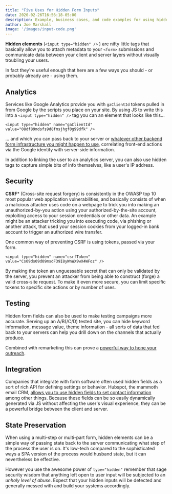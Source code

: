 ```yaml
---
title: "Five Uses for Hidden Form Inputs"
date: 2020-02-26T16:56:18-05:00
description: Example, business cases, and code examples for using hidden form inputs.
author: Joe Marshall
image: '/images/input-code.png'
---
```


**Hidden elements** (`<input type="hidden" />` ) are nifty little tags that basically allow you to attach metadata to your `<form>` submissions and communicate data between your client and server layers without visually troubling your users.

In fact they're useful enough that here are a few ways you should - or probably already are - using them.

## Analytics

Services like Google Analytics provide you with `gaClientId` tokens pulled in from Google by the scripts you place on your site. By using JS to write this into a `<input type="hidden" />` tag you can an element that looks like this...

```
<input type="hidden" name="gaClientId" value="08df89mdsfs9d8fmsjhgf0g99dfk" />
```

... and which you can pass back to your server or [whatever other backend form infrastructure you might happen to use](https://formcake.com), correlating front-end actions via the Google identity with server-side information.

In addition to linking the user to an analytics server, you can also use hidden tags to capture simple bits of info themselves, like a user's IP address.

## Security

**CSRF*** (Cross-site request forgery) is consistently in the OWASP top 10 most popular web application vulnerabilities, and basically consists of when a malicious attacker uses code on a webpage to trick you into making an unauthorized-by-you action using your authorized-by-the-site account, exploiting access to your session credentials or other data. An example might be an attacker tricking you into executing code, via phishing or another attack, that used your session cookies from your logged-in bank account to trigger an authorized wire transfer.

One common way of preventing CSRF is using tokens, passed via your form.

```
<input type="hidden" name="csrfToken" value="Cs09ds09d09msdF39I8yWnWX9wX4WFoz" /> 
```

By making the token an unguessable secret that can only be validated by the server, you prevent an attacker from being able to construct (forge) a valid cross-site request. To make it even more secure, you can limit specific tokens to specific site actions or by number of uses.

## Testing

Hidden form fields can also be used to make testing campaigns more accurate. Serving up an A/B(/C/D) tested site, you can hide keyword information, message value, theme information - all sorts of data that fed back to your servers can help you drill down on the channels that actually produce.

Combined with remarketing this can prove a [powerful way to hone your outreach](https://lineardesign.com/blog/linkedin-ads/).

## Integration

Companies that integrate with form software often used hidden fields as a sort of rich API for defining settings or behavior. Hubspot, the mammoth email CRM, [allows you to use hidden fields to set contact information](https://knowledge.hubspot.com/forms/pass-contact-property-values-with-hidden-form-fields) among other things. Because these fields can be so easily dynamically generated via JS without affecting the user's visual experience, they can be a powerful bridge between the client and server.

## State Preservation

When using a multi-step or multi-part form, hidden elements can be a simple way of passing state back to the server communicating what step of the process the user is on. It's low-tech compared to the sophisticated ways a SPA version of the process would husband state, but it can nevertheless be effective.

However you use the awesome power of `type="hidden"` remember that sage security wisdom that anything left open to user input will be subjected to an *unholy level of abuse*. Expect that your hidden inputs will be detected and generally messed with and build your systems accordingly.
